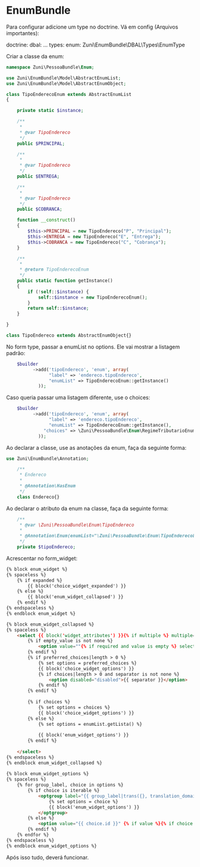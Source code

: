 EnumBundle
==========
Para configurar adicione um type no doctrine.
Vá em config (Arquivos importantes):

doctrine:
    dbal:
        ...
        types:
            enum: Zuni\EnumBundle\DBAL\Types\EnumType


Criar a classe da enum:

``` php
namespace Zuni\PessoaBundle\Enum;

use Zuni\EnumBundle\Model\AbstractEnumList;
use Zuni\EnumBundle\Model\AbstractEnumObject;

class TipoEnderecoEnum extends AbstractEnumList
{

    private static $instance;

    /**
     *
     * @var TipoEndereco 
     */
    public $PRINCIPAL;

    /**
     *
     * @var TipoEndereco 
     */
    public $ENTREGA;

    /**
     *
     * @var TipoEndereco 
     */
    public $COBRANCA;

    function __construct()
    {
        $this->PRINCIPAL = new TipoEndereco("P", "Principal");
        $this->ENTREGA = new TipoEndereco("E", "Entrega");
        $this->COBRANCA = new TipoEndereco("C", "Cobrança");
    }

    /**
     * 
     * @return TipoEnderecoEnum
     */
    public static function getInstance()
    {
        if (!self::$instance) {
            self::$instance = new TipoEnderecoEnum();
        }
        return self::$instance;
    }

}

class TipoEndereco extends AbstractEnumObject{}
```
No form type, passar a enumList no options. Ele vai mostrar a listagem padrão:

``` php
    $builder
          ->add('tipoEndereco', 'enum', array(
                "label" => 'endereco.tipoEndereco',
                "enumList" => TipoEnderecoEnum::getInstance()
            ));
```
            
Caso queria passar uma listagem diferente, use o choices:

``` php
    $builder
          ->add('tipoEndereco', 'enum', array(
                "label" => 'endereco.tipoEndereco',
                "enumList" => TipoEnderecoEnum::getInstance(),
              "choices" => \Zuni\PessoaBundle\Enum\RegimeTributarioEnum::getInstance()->getLista(),
            ));
```
            
Ao declarar a classe, use as anotações da enum, faça da seguinte forma:

``` php
use Zuni\EnumBundle\Annotation;

    /**
     * Endereco
     *
     * @Annotation\HasEnum
     */
    class Endereco{}
```

Ao declarar o atributo da enum na classe, faça da seguinte forma:

``` php
    /**
     * @var \Zuni\PessoaBundle\Enum\TipoEndereco
     * 
     * @Annotation\Enum(enumList="\Zuni\PessoaBundle\Enum\TipoEnderecoEnum")
     */
    private $tipoEndereco;
```
    
Acrescentar no form_widget:

``` html
{% block enum_widget %}
{% spaceless %}
    {% if expanded %}
        {{ block('choice_widget_expanded') }}
    {% else %}
        {{ block('enum_widget_collapsed') }}
    {% endif %}
{% endspaceless %}
{% endblock enum_widget %}

{% block enum_widget_collapsed %}
{% spaceless %}
    <select {{ block('widget_attributes') }}{% if multiple %} multiple="multiple"{% endif %}>
        {% if empty_value is not none %}
            <option value=""{% if required and value is empty %} selected="selected"{% endif %}>{{ empty_value|trans({}, translation_domain) }}</option>
        {% endif %}
        {% if preferred_choices|length > 0 %}
            {% set options = preferred_choices %}
            {{ block('choice_widget_options') }}
            {% if choices|length > 0 and separator is not none %}
                <option disabled="disabled">{{ separator }}</option>
            {% endif %}
        {% endif %}
                
        {% if choices %}
            {% set options = choices %}
            {{ block('choice_widget_options') }}
        {% else %}        
            {% set options = enumList.getLista() %}
                
            {{ block('enum_widget_options') }}
        {% endif %}        
                
    </select>
{% endspaceless %}
{% endblock enum_widget_collapsed %}
        
{% block enum_widget_options %}
{% spaceless %}
    {% for group_label, choice in options %}
        {% if choice is iterable %}
            <optgroup label="{{ group_label|trans({}, translation_domain) }}">
                {% set options = choice %}
                {{ block('enum_widget_options') }}
            </optgroup>
        {% else %}
            <option value="{{ choice.id }}" {% if value %}{% if choice.id == value %} selected="selected"{% endif %}{% endif %}>{{ choice|trans({}, translation_domain) }}</option>
        {% endif %}
    {% endfor %}
{% endspaceless %}
{% endblock enum_widget_options %}

```
Após isso tudo, deverá funcionar.
